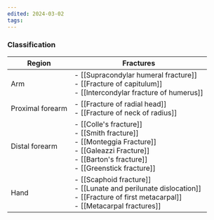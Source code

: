 ```yaml
---
edited: 2024-03-02
tags:
---
```

### Classification

| Region           | Fractures                                                                                                                                                          |
| ---------------- | ------------------------------------------------------------------------------------------------------------------------------------------------------------------ |
| Arm              | - [[Supracondylar humeral fracture]] <br>- [[Fracture of capitulum]] <br>- [[Intercondylar fracture of humerus]]                                                   |
| Proximal forearm | - [[Fracture of radial head]]<br>- [[Fracture of neck of radius]]                                                                                                  |
| Distal forearm   | - [[Colle's fracture]] <br>- [[Smith fracture]] <br>- [[Monteggia Fracture]] <br>- [[Galeazzi Fracture]] <br>- [[Barton's fracture]] <br>- [[Greenstick fracture]] |
| Hand             | - [[Scaphoid fracture]] <br>- [[Lunate and perilunate dislocation]] <br>- [[Fracture of first metacarpal]] <br>- [[Metacarpal fractures]]                          |
